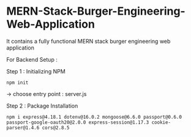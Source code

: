 # MERN-Stack-Burger-Engineering-Web-Application
It contains a fully functional MERN stack burger engineering web application

For Backend Setup :

Step 1 : Initializing NPM 

```npm init``` 

-> choose entry point : server.js 

Step 2 : Package Installation

```npm i express@4.18.1 dotenv@16.0.2 mongoose@6.6.0 passport@0.6.0 passport-google-oauth20@2.0.0 express-session@1.17.3 cookie-parser@1.4.6 cors@2.8.5```
